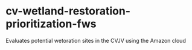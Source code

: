 # cv-wetland-restoration-prioritization-fws
Evaluates potential wetoration sites in the CVJV using the Amazon cloud
